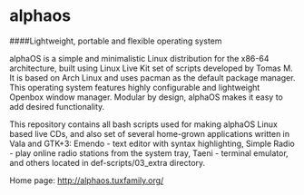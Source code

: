 alphaos
=======

####Lightweight, portable and flexible operating system

alphaOS is a simple and minimalistic Linux distribution for the x86-64 architecture, built using Linux Live Kit set of scripts developed by Tomas M. It is based on Arch Linux and uses pacman as the default package manager. This operating system features highly configurable and lightweight Openbox window manager. Modular by design, alphaOS makes it easy to add desired functionality. 

This repository contains all bash scripts used for making alphaOS Linux based live CDs, and also set of several home-grown applications written in Vala and GTK+3: Emendo - text editor with syntax highlighting, Simple Radio - play online radio stations from the system tray, Taeni - terminal emulator, and others located in def-scripts/03_extra directory.

Home page: 
http://alphaos.tuxfamily.org/

